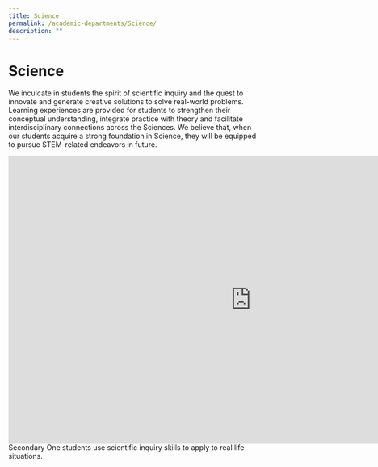 ```yaml
---
title: Science
permalink: /academic-departments/Science/
description: ""
---
```

# **Science**

We inculcate in students the spirit of scientific inquiry and the quest to innovate and&nbsp;generate creative solutions to solve real-world problems. Learning experiences are provided for students to strengthen their conceptual understanding, integrate practice with theory and facilitate interdisciplinary connections across the Sciences. We believe that, when our students acquire a strong foundation in Science, they will be equipped to pursue STEM-related endeavors in future.



<iframe allowfullscreen="true" height="569" width="960" frameborder="0" src="https://docs.google.com/presentation/d/e/2PACX-1vQ1G1vMwapbEgeXDMBhUIRevmrBlPmSM3QUtqf4ILCj5JwaoGmQhmbXzOLJG9VCRs4n5hbqO8mXRZdj/embed?start=true&amp;loop=false&amp;delayms=5000"></iframe>
Secondary One students use scientific inquiry skills to apply to real life situations.